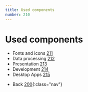 ```yaml
---
title: Used components
number: 210
---
```


# Used components
* Fonts and icons [211](211)
* Data processing [212](212)
* Presentation [213](213)
* Development [214](214)
* Desktop Apps [215](215)

<!-- -->
* Back [200](200){:class="nav"}
